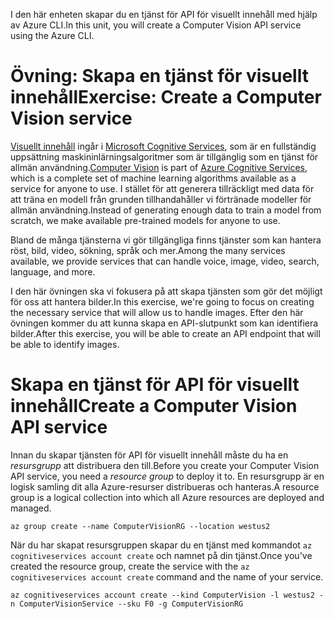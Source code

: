 <span data-ttu-id="1ca11-101">I den här enheten skapar du en tjänst för API för visuellt innehåll med hjälp av Azure CLI.</span><span class="sxs-lookup"><span data-stu-id="1ca11-101">In this unit, you will create a Computer Vision API service using the Azure CLI.</span></span>

# <a name="exercise-create-a-computer-vision-service"></a><span data-ttu-id="1ca11-102">Övning: Skapa en tjänst för visuellt innehåll</span><span class="sxs-lookup"><span data-stu-id="1ca11-102">Exercise: Create a Computer Vision service</span></span>

<span data-ttu-id="1ca11-103">[Visuellt innehåll](/azure/cognitive-services/computer-vision/home) ingår i [Microsoft Cognitive Services](/azure/cognitive-services/welcome), som är en fullständig uppsättning maskininlärningsalgoritmer som är tillgänglig som en tjänst för allmän användning.</span><span class="sxs-lookup"><span data-stu-id="1ca11-103">[Computer Vision](/azure/cognitive-services/computer-vision/home) is part of [Azure Cognitive Services](/azure/cognitive-services/welcome), which is a complete set of machine learning algorithms available as a service for anyone to use.</span></span> <span data-ttu-id="1ca11-104">I stället för att generera tillräckligt med data för att träna en modell från grunden tillhandahåller vi förtränade modeller för allmän användning.</span><span class="sxs-lookup"><span data-stu-id="1ca11-104">Instead of generating enough data to train a model from scratch, we make available pre-trained models for anyone to use.</span></span>

<span data-ttu-id="1ca11-105">Bland de många tjänsterna vi gör tillgängliga finns tjänster som kan hantera röst, bild, video, sökning, språk och mer.</span><span class="sxs-lookup"><span data-stu-id="1ca11-105">Among the many services available, we provide services that can handle voice, image, video, search, language, and more.</span></span>

<span data-ttu-id="1ca11-106">I den här övningen ska vi fokusera på att skapa tjänsten som gör det möjligt för oss att hantera bilder.</span><span class="sxs-lookup"><span data-stu-id="1ca11-106">In this exercise, we're going to focus on creating the necessary service that will allow us to handle images.</span></span> <span data-ttu-id="1ca11-107">Efter den här övningen kommer du att kunna skapa en API-slutpunkt som kan identifiera bilder.</span><span class="sxs-lookup"><span data-stu-id="1ca11-107">After this exercise, you will be able to create an API endpoint that will be able to identify images.</span></span>

# <a name="create-a-computer-vision-api-service"></a><span data-ttu-id="1ca11-108">Skapa en tjänst för API för visuellt innehåll</span><span class="sxs-lookup"><span data-stu-id="1ca11-108">Create a Computer Vision API service</span></span>

<span data-ttu-id="1ca11-109">Innan du skapar tjänsten för API för visuellt innehåll måste du ha en *resursgrupp* att distribuera den till.</span><span class="sxs-lookup"><span data-stu-id="1ca11-109">Before you create your Computer Vision API service, you need a *resource group* to deploy it to.</span></span> <span data-ttu-id="1ca11-110">En resursgrupp är en logisk samling dit alla Azure-resurser distribueras och hanteras.</span><span class="sxs-lookup"><span data-stu-id="1ca11-110">A resource group is a logical collection into which all Azure resources are deployed and managed.</span></span>

```azurecli
az group create --name ComputerVisionRG --location westus2
```

<span data-ttu-id="1ca11-111">När du har skapat resursgruppen skapar du en tjänst med kommandot `az cognitiveservices account create` och namnet på din tjänst.</span><span class="sxs-lookup"><span data-stu-id="1ca11-111">Once you've created the resource group, create the service with the `az cognitiveservices account create` command and the name of your service.</span></span> 

```azurecli
az cognitiveservices account create --kind ComputerVision -l westus2 -n ComputerVisionService --sku F0 -g ComputerVisionRG
```
